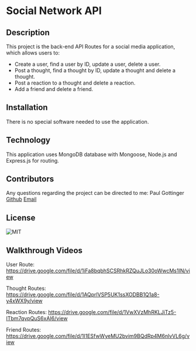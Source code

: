 # Social Network API

## Description

This project is the back-end API Routes for a social media application, which allows users to:

- Create a user, find a user by ID, update a user, delete a user.
- Post a thought, find a thought by ID, update a thought and delete a thought.
- Post a reaction to a thought and delete a reaction.
- Add a friend and delete a friend.

## Installation

There is no special software needed to use the application.

## Technology

This application uses MongoDB database with Mongoose, Node.js and Express.js for routing.

## Contributors

Any questions regarding the project can be directed to me:
Paul Gottinger [Github](https://github.com/PRGottinger) [Email](pgottinger@mail.com)

## License

![MIT](https://img.shields.io/badge/MIT-license-green)

## Walkthrough Videos

User Route:
https://drive.google.com/file/d/1iFa8bqbhSCSRhkRZQuJLo30oWwcMs1IN/view

Thought Routes:
https://drive.google.com/file/d/1AQprlVSP5UK1ssXODBB1Q1a8-y4xWX9y/view

Reaction Routes:
https://drive.google.com/file/d/1VwXVzMhRKLJiTz5-ITbm7qvpQuS6xAI6/view

Friend Routes:
https://drive.google.com/file/d/1I1ESfwWyeMU2bvim9BQdRp4M6nlvVL6g/view
